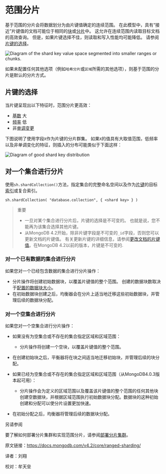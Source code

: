 # 范围分片

基于范围的分片会将数据划分为由片键值确定的连续范围。 在此模型中，具有“接近”片键值的文档可能位于相同的[块](https://docs.mongodb.com/v4.2/reference/glossary/#term-chunk)或[分片](https://docs.mongodb.com/v4.2/reference/glossary/#term-shard)中。 这允许在连续范围内读取目标文档的高效查询。 但是，如果片键选择不佳，则读取和写入性能均可能降低。 请参阅[片键的选择](https://docs.mongodb.com/v4.2/core/ranged-sharding/#sharding-ranged-shard-key)。

![Diagram of the shard key value space segmented into smaller ranges or chunks.](https://docs.mongodb.com/v4.2/_images/sharding-range-based.bakedsvg.svg)

如果未配置任何其他选项（例如`哈希分片`或`区域`所需的其他选项），则基于范围的分片是默认的分片方式。



## 片键的选择

当片键呈现出以下特征时，范围分片更高效：

- [基数](https://docs.mongodb.com/v4.2/core/sharding-shard-key/#shard-key-range) 大
- [频率](https://docs.mongodb.com/v4.2/core/sharding-shard-key/#shard-key-frequency) 低
- 非[单调变更](https://docs.mongodb.com/v4.2/core/sharding-shard-key/#shard-key-monotonic) 

下图说明了使用字段`X`作为片键的分片群集。 如果`X`的值具有大取值范围，低频率以及非单调变化的特征，则插入的分布可能类似于下面这样：

![Diagram of good shard key distribution](https://docs.mongodb.com/v4.2/_images/sharded-cluster-ranged-distribution-good.bakedsvg.svg)



## 对一个集合进行分片

使用`sh.shardCollection()`方法，指定集合的完整命名空间以及作为[片键](https://docs.mongodb.com/v4.2/reference/glossary/#term-shard-key)的目标[索引](https://docs.mongodb.com/v4.2/reference/glossary/#term-index)或复合索引。

```
sh.shardCollection( "database.collection", { <shard key> } )
```

> 重要
>
> - 一旦对某个集合进行分片后，片键的选择是不可变的。 也就是说，您不能再为该集合选择其他片键。
> - 从MongoDB 4.2开始，除非片键字段是不可变的`_id`字段，否则您可以更新文档的片键值。 有关更新片键的详细信息，请参阅[更改文档的片键值](https://docs.mongodb.com/v4.2/core/sharding-shard-key/#update-shard-key)。在MongoDB 4.2以前的版本，片键是不可变的.



### 对一个已有数据的集合进行分片

如果您对一个已经包含数据的集合进行分片操作：

- 分片操作将创建初始数据块，以覆盖片键值的整个范围。 创建的数据块数取决于[配置的数据块大小](https://docs.mongodb.com/v4.2/core/sharding-data-partitioning/#sharding-chunk-size)。
- 在初始数据块创建之后，均衡器会在分片上适当地迁移这些初始数据块，并管理后续的数据块分配。



### 对一个空集合进行分片

如果您对一个空集合进行分片操作：

- 如果没有为空集合或不存在的集合指定区域和区域范围：

  - 分片操作将创建一个空块，以覆盖片键值的整个范围。
- 在创建初始块之后，平衡器将在块之间适当地迁移初始块，并管理后续的块分配。
  
- 如果已经为空集合或不存在的集合指定区域和区域范围（从MongoDB4.0.3版本起可用）：

  - 分片操作会为定义的区域范围以及覆盖该片键值的整个范围的任何其他块创建空数据块，并根据区域范围执行初始数据块分配。数据块的这种初始创建和分配可以使分片设置更加快速。
- 在初始分配之后，均衡器将管理后续的数据块分配。



另请参阅

要了解如何部署分片集群和实现范围分片，请参阅[部署分片集群](https://docs.mongodb.com/v4.2/tutorial/deploy-shard-cluster/#sharding-procedure-setup)。



原文链接：https://docs.mongodb.com/v4.2/core/ranged-sharding/

译者：刘翔

校对：牟天垒